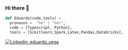 ### Hi there 👋

```python
def Eduardo(code,tools) =
  pronouns =  "he" | "her",
  code = [Typescript, Python],
  tools = [Sckitlearn,Spark,Latex,Pandas,Databricks],
```
[![Linkedin: eduardo_vega](https://img.shields.io/badge/-thaianebraga-blue?style=flat-square&logo=Linkedin&logoColor=white&link=https://www.linkedin.com/in/eduardo-vega-cuello-93b536195/)](https://www.linkedin.com/in/eduardo-vega-cuello-93b536195/)
